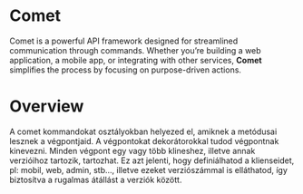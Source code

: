 # Comet

Comet is a powerful API framework designed for streamlined communication through commands. Whether you’re building a web application, a mobile app, or integrating with other services, **Comet** simplifies the process by focusing on purpose-driven actions.

# Overview

A comet kommandokat osztályokban helyezed el, amiknek a metódusai lesznek a végpontjaid. A végpontokat dekorátorokkal tudod végpontnak kinevezni. Minden végpont egy vagy több klineshez, illetve annak verzióihoz tartozik, tartozhat. Ez azt jelenti, hogy definiálhatod a klienseidet, pl: mobil, web, admin, stb..., illetve ezeket verziószámmal is elláthatod, így biztosítva a rugalmas átállást a verziók között.